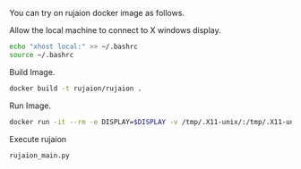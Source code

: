 You can try on rujaion docker image as follows.

Allow the local machine to connect to X windows display.
```bash
echo "xhost local:" >> ~/.bashrc
source ~/.bashrc
```

Build Image.
```bash
docker build -t rujaion/rujaion .
```
Run Image.
```bash
docker run -it --rm -e DISPLAY=$DISPLAY -v /tmp/.X11-unix/:/tmp/.X11-unix rujaion/rujaion /bin/bash
```

Execute rujaion
```bash
rujaion_main.py
```

